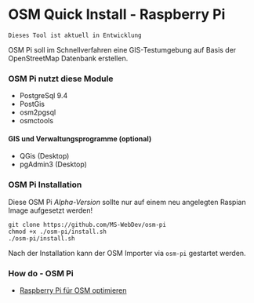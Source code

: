 # OSM Quick Install - Raspberry Pi
```
Dieses Tool ist aktuell in Entwicklung
```
OSM Pi soll im Schnellverfahren eine GIS-Testumgebung auf Basis der OpenStreetMap Datenbank erstellen.

### OSM Pi nutzt diese Module
+ PostgreSql 9.4
+ PostGis
+ osm2pgsql
+ osmctools

#### GIS und Verwaltungsprogramme (optional)
+ QGis (Desktop)
+ pgAdmin3 (Desktop)

### OSM Pi Installation

Diese OSM Pi *Alpha-Version* sollte nur auf einem neu angelegten Raspian Image aufgesetzt werden!

```Shell
git clone https://github.com/MS-WebDev/osm-pi
chmod +x ./osm-pi/install.sh
./osm-pi/install.sh
```
Nach der Installation kann der OSM Importer via `osm-pi` gestartet werden. 

### How do - OSM Pi
+ [Raspberry Pi für OSM optimieren](https://github.com/MS-WebDev/osm-pi/wiki/Raspberry-Pi-f%C3%BCr-OSM-optimieren)
